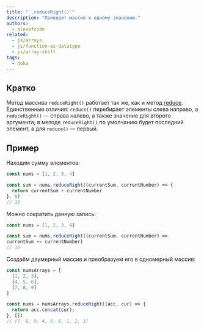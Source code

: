 ```yaml
---
title: "`.reduceRight()`"
description: "Приводит массив к одному значению."
authors:
  - alexafcode
related:
  - js/arrays
  - js/function-as-datatype
  - js/array-shift
tags:
  - doka
---
```


## Кратко

Метод массива `reduceRight()` работает так же, как и метод [reduce](/js/array-reduce/). Единственные отличия: `reduce()` перебирает элементы слева направо, а `reduceRight()` — справа налево, а также значение для второго аргумента; в методе `reduceRight()` по умолчанию будет последний элемент, а для `reduce()` — первый.

## Пример

Находим сумму элементов:

```js
const nums = [1, 2, 3, 4]

const sum = nums.reduceRight((currentSum, currentNumber) => {
  return currentSum + currentNumber
}, 0)
// 10
```

Можно сократить данную запись:

```js
const nums = [1, 2, 3, 4]

const sum = nums.reduceRight((currentSum, currentNumber) =>
currentSum += currentNumber)
// 10
```

Создаём двумерный массив и преобразуем его в одномерный массив:

```js
const numsArrays = [
  [1, 2, 3],
  [4, 5, 6],
  [7, 8, 9]
]

const nums = numsArrays.reduceRight((acc, cur) => {
  return acc.concat(cur);
}, [])
// [7, 8, 9, 4, 5, 6, 1, 2, 3]
```
